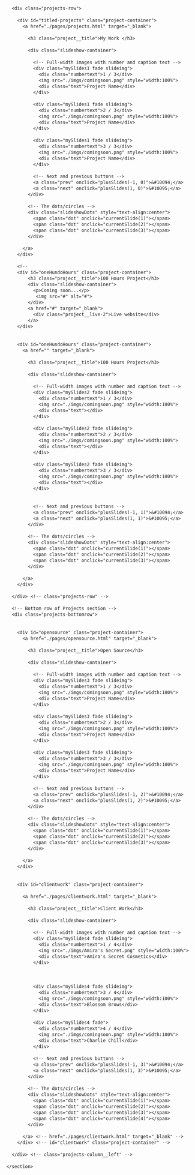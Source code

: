 <section class="projects" id="projects">
      <h2 class="projects__heading section-heading"><!--Projects--></h2>

      <div class="projects-row">
        
        <div id="titled-projects" class="project-container">
          <a href="./pages/projects.html" target="_blank">

            <h3 class="project__title">My Work </h3>

            <div class="slideshow-container">

              <!-- Full-width images with number and caption text -->
              <div class="mySlides1 fade slideimg">
                <div class="numbertext">1 / 3</div>
                <img src="./imgs/comingsoon.png" style="width:100%">
                <div class="text">Project Name</div>
              </div>
            
              <div class="mySlides1 fade slideimg">
                <div class="numbertext">2 / 3</div>
                <img src="./imgs/comingsoon.png" style="width:100%">
                <div class="text">Project Name</div>
              </div>
            
              <div class="mySlides1 fade slideimg">
                <div class="numbertext">3 / 3</div>
                <img src="./imgs/comingsoon.png" style="width:100%">
                <div class="text">Project Name</div>
              </div>
            
              <!-- Next and previous buttons -->
              <a class="prev" onclick="plusSlides(-1, 0)">&#10094;</a>
              <a class="next" onclick="plusSlides(1, 0)">&#10095;</a>
            </div>

            <!-- The dots/circles -->
            <div class="slideshowDots" style="text-align:center">
              <span class="dot" onclick="currentSlide(1)"></span>
              <span class="dot" onclick="currentSlide(2)"></span>
              <span class="dot" onclick="currentSlide(3)"></span>
            </div>

          </a>
        </div>
        
        <!--
        <div id="oneHundoHours" class="project-container">
            <h3 class="project__title">100 Hours Project</h3>
            <div class="slideshow-container">
              <p>Coming soon...</p>
               <img src="#" alt="#">
            </div>
            <a href="#" target="_blank">
              <div class="project__live-2">Live website</div>
            </a>
        </div> 
        

        <div id="oneHundoHours" class="project-container">
          <a href="" target="_blank">

            <h3 class="project__title">100 Hours Project</h3>

            <div class="slideshow-container">

              <!-- Full-width images with number and caption text -->
              <div class="mySlides2 fade slideimg">
                <div class="numbertext">1 / 3</div>
                <img src="./imgs/comingsoon.png" style="width:100%">
                <div class="text"></div>
              </div>
            
              <div class="mySlides2 fade slideimg">
                <div class="numbertext">2 / 3</div>
                <img src="./imgs/comingsoon.png" style="width:100%">
                <div class="text"></div>
              </div>
            
              <div class="mySlides2 fade slideimg">
                <div class="numbertext">3 / 3</div>
                <img src="./imgs/comingsoon.png" style="width:100%">
                <div class="text"></div>
              </div>
            
            
              <!-- Next and previous buttons -->
              <a class="prev" onclick="plusSlides(-1, 1)">&#10094;</a>
              <a class="next" onclick="plusSlides(1, 1)">&#10095;</a>
            </div>

            <!-- The dots/circles -->
            <div class="slideshowDots" style="text-align:center">
              <span class="dot" onclick="currentSlide(1)"></span>
              <span class="dot" onclick="currentSlide(2)"></span>
              <span class="dot" onclick="currentSlide(3)"></span>
            </div>

          </a>
        </div>

      </div> <!-- class="projects-row" -->

      <!-- Bottom row of Projects section -->
      <div class="projects-bottomrow">

        
        <div id="opensource" class="project-container">
          <a href="./pages/opensource.html" target="_blank">

            <h3 class="project__title">Open Source</h3>

            <div class="slideshow-container">

              <!-- Full-width images with number and caption text -->
              <div class="mySlides3 fade slideimg">
                <div class="numbertext">1 / 3</div>
                <img src="./imgs/comingsoon.png" style="width:100%">
                <div class="text">Project Name</div>
              </div>
            
              <div class="mySlides3 fade slideimg">
                <div class="numbertext">2 / 3</div>
                <img src="./imgs/comingsoon.png" style="width:100%">
                <div class="text">Project Name</div>
              </div>
            
              <div class="mySlides3 fade slideimg">
                <div class="numbertext">3 / 3</div>
                <img src="./imgs/comingsoon.png" style="width:100%">
                <div class="text">Project Name</div>
              </div>
            
              <!-- Next and previous buttons -->
              <a class="prev" onclick="plusSlides(-1, 2)">&#10094;</a>
              <a class="next" onclick="plusSlides(1, 2)">&#10095;</a>
            </div>

            <!-- The dots/circles -->
            <div class="slideshowDots" style="text-align:center">
              <span class="dot" onclick="currentSlide(1)"></span>
              <span class="dot" onclick="currentSlide(2)"></span>
              <span class="dot" onclick="currentSlide(3)"></span>
            </div>

          </a>
        </div>
        
        
        <div id="clientwork" class="project-container">
          
          <a href="./pages/clientwork.html" target="_blank">

            <h3 class="project__title">Client Work</h3>

            <div class="slideshow-container">

              <!-- Full-width images with number and caption text -->
              <div class="mySlides4 fade slideimg">
                <div class="numbertext">1 / 4</div>
                <img src="./imgs/Amira's Secret.png" style="width:100%">
                <div class="text">Amira's Secret Cosmetics</div>
              </div>
            
              
            
              <div class="mySlides4 fade slideimg">
                <div class="numbertext">3 / 4</div>
                <img src="./imgs/comingsoon.png" style="width:100%">
                <div class="text">Blossom Brows</div>
              </div>

              <div class="mySlides4 fade">
                <div class="numbertext">4 / 4</div>
                <img src="./imgs/comingsoon.png" style="width:100%">
                <div class="text">Charlie Chill</div>
              </div>
            
              <!-- Next and previous buttons -->
              <a class="prev" onclick="plusSlides(-1, 3)">&#10094;</a>
              <a class="next" onclick="plusSlides(1, 3)">&#10095;</a>
            </div>

            <!-- The dots/circles -->
            <div class="slideshowDots" style="text-align:center">
              <span class="dot" onclick="currentSlide(1)"></span>
              <span class="dot" onclick="currentSlide(2)"></span>
              <span class="dot" onclick="currentSlide(3)"></span>
              <span class="dot" onclick="currentSlide(4)"></span>
            </div>
            
          </a> <!-- href="./pages/clientwork.html" target="_blank" -->
        </div> <!-- id="clientwork" class="project-container" -->

      </div> <!-- class="projects-column__left" -->

    </section>
